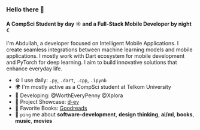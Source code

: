### Hello there 👋

#### A CompSci Student by day ☼ and a Full-Stack Mobile Developer by night ☾

I'm Abdullah, a developer focused on Intelligent Mobile Applications. I create seamless integrations between machine learning models and mobile applications. I mostly work with Dart ecosystem for mobile development and PyTorch for deep learning. I aim to build innovative solutions that enhance everyday life.

- ⚙️ I use daily: `.py`, `.dart`, `.cpp`, `.ipynb`
- 🌍 I'm mostly active as a CompSci student at Telkom University
- 🔧 Developing: @WorthEveryPenny @Xplora
- 🚀 Project Showcase: [d-ev](https://d-ev.netlify.app/project)
- 📖 Favorite Books: [Goodreads](https://www.goodreads.com/user/show/150964873-abdullah)
- 💬 `ping` me about **software-development**, **design thinking**, **ai/ml**, **books**, **music**, **movies**
